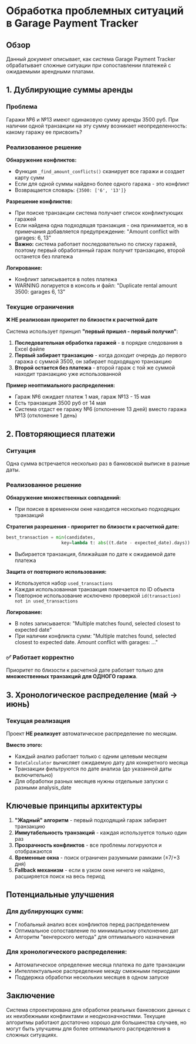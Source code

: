 # Обработка проблемных ситуаций в Garage Payment Tracker

## Обзор

Данный документ описывает, как система Garage Payment Tracker обрабатывает сложные ситуации при сопоставлении платежей с ожидаемыми арендными платами.

## 1. Дублирующие суммы аренды

### Проблема
Гаражи №6 и №13 имеют одинаковую сумму аренды 3500 руб. При наличии одной транзакции на эту сумму возникает неопределенность: какому гаражу ее присвоить?

### Реализованное решение

**Обнаружение конфликтов:**
- Функция `_find_amount_conflicts()` сканирует все гаражи и создает карту сумм
- Если для одной суммы найдено более одного гаража - это конфликт
- Возвращается словарь: `{3500: ['6', '13']}`

**Разрешение конфликтов:**
- При поиске транзакции система получает список конфликтующих гаражей
- Если найдена одна подходящая транзакция - она принимается, но в примечания добавляется предупреждение: "Amount conflict with garages: 6, 13"
- **Важно:** система работает последовательно по списку гаражей, поэтому первый обработанный гараж получит транзакцию, второй останется без платежа

**Логирование:**
- Конфликт записывается в notes платежа
- WARNING логируется в консоль и файл: "Duplicate rental amount 3500: garages 6, 13"

### Текущие ограничения

**❌ НЕ реализован приоритет по близости к расчетной дате**

Система использует принцип **"первый пришел - первый получил"**:

1. **Последовательная обработка гаражей** - в порядке следования в Excel файле
2. **Первый забирает транзакцию** - когда доходит очередь до первого гаража с суммой 3500, он забирает подходящую транзакцию
3. **Второй остается без платежа** - второй гараж с той же суммой находит транзакцию уже использованной

**Пример неоптимального распределения:**
- Гараж №6 ожидает платеж 1 мая, гараж №13 - 15 мая  
- Есть транзакция 3500 руб от 14 мая
- Система отдаст ее гаражу №6 (отклонение 13 дней) вместо гаража №13 (отклонение 1 день)

## 2. Повторяющиеся платежи

### Ситуация
Одна сумма встречается несколько раз в банковской выписке в разные даты.

### Реализованное решение

**Обнаружение множественных совпадений:**
- При поиске в временном окне находится несколько подходящих транзакций

**Стратегия разрешения - приоритет по близости к расчетной дате:**
```python
best_transaction = min(candidates, 
                     key=lambda t: abs((t.date - expected_date).days))
```
- Выбирается транзакция, ближайшая по дате к ожидаемой дате платежа

**Защита от повторного использования:**
- Используется набор `used_transactions`
- Каждая использованная транзакция помечается по ID объекта
- Повторное использование исключено проверкой `id(transaction) not in used_transactions`

**Логирование:**
- В notes записывается: "Multiple matches found, selected closest to expected date"
- При наличии конфликта сумм: "Multiple matches found, selected closest to expected date. Amount conflict with garages: ..."

### ✅ Работает корректно
Приоритет по близости к расчетной дате работает только для **множественных транзакций для ОДНОГО гаража**.

## 3. Хронологическое распределение (май → июнь)

### Текущая реализация
Проект **НЕ реализует** автоматическое распределение по месяцам.

**Вместо этого:**
- Каждый анализ работает только с одним целевым месяцем
- `DateCalculator` вычисляет ожидаемую дату для конкретного месяца
- Транзакции фильтруются по дате анализа (до указанной даты включительно)
- Для обработки разных месяцев нужны отдельные запуски с разными analysis_date

## Ключевые принципы архитектуры

1. **"Жадный" алгоритм** - первый подходящий гараж забирает транзакцию
2. **Иммутабельность транзакций** - каждая используется только один раз
3. **Прозрачность конфликтов** - все проблемы логируются и отображаются
4. **Временные окна** - поиск ограничен разумными рамками (±7/+3 дня)
5. **Fallback механизм** - если в узком окне ничего не найдено, расширяется поиск на весь период

## Потенциальные улучшения

### Для дублирующих сумм:
- Глобальный анализ всех конфликтов перед распределением
- Оптимальное сопоставление по минимальному отклонению дат
- Алгоритм "венгерского метода" для оптимального назначения

### Для хронологического распределения:
- Автоматическое определение месяца платежа по дате транзакции
- Интеллектуальное распределение между смежными периодами
- Поддержка обработки нескольких месяцев в одном запуске

## Заключение

Система спроектирована для обработки реальных банковских данных с их неизбежными конфликтами и неоднозначностями. Текущие алгоритмы работают достаточно хорошо для большинства случаев, но могут быть улучшены для более оптимального распределения в сложных ситуациях.